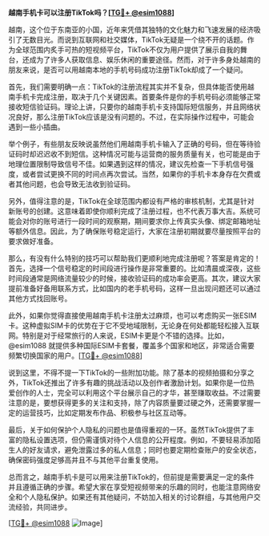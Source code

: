 **越南手机卡可以注册TikTok吗？[[TG💪+ @esim1088](https://t.me/s/esim1088)]**

越南，这个位于东南亚的小国，近年来凭借其独特的文化魅力和飞速发展的经济吸引了无数目光。而说到互联网和社交媒体，TikTok无疑是一个绕不开的话题。作为全球范围内炙手可热的短视频平台，TikTok不仅为用户提供了展示自我的舞台，还成为了许多人获取信息、娱乐休闲的重要途径。然而，对于许多身处越南的朋友来说，是否可以用越南本地的手机号码成功注册TikTok却成了一个疑问。

首先，我们需要明确一点：TikTok的注册流程其实并不复杂，但具体能否使用越南手机卡完成注册，取决于几个关键因素。首要条件是你的手机号码必须能够正常接收短信验证码。理论上讲，只要你的越南手机卡支持国际短信服务，并且网络状况良好，那么注册TikTok应该是没有问题的。不过，在实际操作过程中，可能会遇到一些小插曲。

举个例子，有些朋友反映说虽然他们用越南手机卡输入了正确的号码，但在等待验证码时却迟迟收不到短信。这种情况可能与运营商的服务质量有关，也可能是由于地理位置限制导致信号不佳。如果遇到这样的情况，建议先检查一下手机信号强度，或者尝试更换不同的时间点再次尝试。当然，如果你的手机卡本身存在欠费或者其他问题，也会导致无法收到验证码。

另外，值得注意的是，TikTok在全球范围内都设有严格的审核机制，尤其是针对新账号的创建。这意味着即使你顺利完成了注册过程，也不代表万事大吉。系统可能会对你的账号进行一段时间的观察期，期间要求你上传真实头像、绑定邮箱地址等额外信息。因此，为了确保账号稳定运行，大家在注册初期就要尽量按照平台的要求做好准备。

那么，有没有什么特别的技巧可以帮助我们更顺利地完成注册呢？答案是肯定的！首先，选择一个信号稳定的时间段进行操作是非常重要的。比如清晨或深夜，这些时间段通常是网络流量较少的时候，接收验证码的成功率会更高。其次，建议大家提前准备好备用联系方式，比如国内的老手机号码，这样一旦出现问题还可以通过其他方式找回账号。

此外，如果你觉得直接使用越南手机卡注册太过麻烦，也可以考虑购买一张ESIM卡。这种虚拟SIM卡的优势在于它不受地域限制，无论身在何处都能轻松接入互联网。特别是对于经常旅行的人来说，ESIM卡更是个不错的选择。比如，@esim1088 就提供多种国际ESIM卡套餐，覆盖多个国家和地区，非常适合需要频繁切换国家的用户。[[TG💪+ @esim1088](https://t.me/s/esim1088)]

说到这里，不得不提一下TikTok的一些附加功能。除了基本的视频拍摄和分享之外，TikTok还推出了许多有趣的挑战活动以及创作者激励计划。如果你是一位热爱创作的人士，完全可以利用这个平台展示自己的才华，甚至赚取收益。不过需要注意的是，要想获得更多的关注和支持，除了内容质量要过硬之外，还需要掌握一定的运营技巧，比如定期发布作品、积极参与社区互动等。

最后，关于如何保护个人隐私的问题也是值得重视的一环。虽然TikTok提供了丰富的隐私设置选项，但仍需谨慎对待个人信息的公开程度。例如，不要轻易添加陌生人的好友请求，避免泄露过多的私人信息；同时也要定期检查账户的安全状态，确保密码强度足够高并且不与其他平台重复使用。

总而言之，越南手机卡是可以用来注册TikTok的，但前提是需要满足一定的条件并且遵循正确的步骤。希望大家在享受短视频带来的乐趣的同时，也能注意网络安全和个人隐私保护。如果还有其他疑问，不妨加入相关的讨论群组，与其他用户交流经验，共同进步。

[[TG💪+ @esim1088](https://t.me/s/esim1088) ![Image](https://i.postimg.cc/4NQfJmqS/Snipaste-2025-05-13-00-14-12.png)]